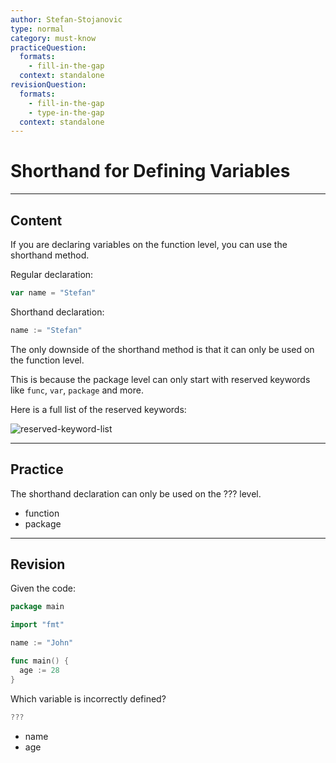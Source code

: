 ```yaml
---
author: Stefan-Stojanovic
type: normal
category: must-know
practiceQuestion:
  formats:
    - fill-in-the-gap
  context: standalone
revisionQuestion:
  formats:
    - fill-in-the-gap
    - type-in-the-gap
  context: standalone
---
```


# Shorthand for Defining Variables


---

## Content

If you are declaring variables on the function level, you can use the shorthand method.

Regular declaration:

```go
var name = "Stefan"
```

Shorthand declaration:

```go
name := "Stefan"
```

The only downside of the shorthand method is that it can only be used on the function level.

This is because the package level can only start with reserved keywords like `func`, `var`, `package` and more.

Here is a full list of the reserved keywords:

![reserved-keyword-list](https://img.enkipro.com/b301e7eef8545782f0ab60beb628d8a9.png)


---

## Practice

The shorthand declaration can only be used on the ??? level.

- function
- package


---

## Revision

Given the code:

```go
package main

import "fmt"

name := "John"

func main() {
  age := 28
}
```

Which variable is incorrectly defined?

```go
???
```

- name
- age
